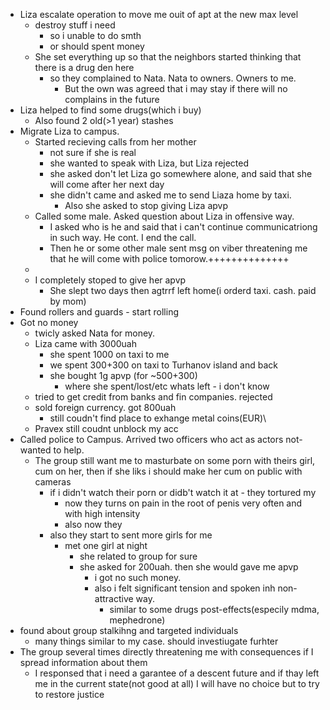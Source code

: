 - Liza escalate operation to move me ouit of apt at the new max level
  - destroy stuff i need
    - so i unable to do smth
    - or should spent money
  - She set everything up so that the neighbors started thinking that there is a drug den here
    - so they complained to Nata. Nata to owners. Owners to me.
      - But the own was agreed that i may stay if there will no complains in the future
- Liza helped to find some drugs(which i buy)
  - Also found 2 old(>1 year) stashes
- Migrate Liza to campus.
  - Started recieving calls from her mother
    - not sure if she is real
    - she wanted to speak with Liza, but Liza rejected
    - she asked don't let Liza go somewhere alone, and said that she will come after her next day
    - she didn't came and asked me to send Liaza home by taxi.
      - Also she asked to stop giving Liza apvp
  - Called some male. Asked question about Liza in offensive way.
    - I asked who is he and said that i can't continue communicatriong in such way. He cont. I end  the call.
    - Then he or some other male sent msg on viber threatening me that he will come with police tomorow.++++++++++++++
  -
  - I completely stoped to give her apvp
    - She slept two days then agtrrf left home(i orderd taxi. cash.  paid by mom)
- Found rollers and guards - start rolling
- Got no money
  - twicly asked Nata for money.
  - Liza came with 3000uah
    - she spent 1000 on taxi to me
    - we spent 300+300 on taxi to Turhanov island and back
    - she bought 1g apvp (for ~500+300)
		- where she spent/lost/etc whats left - i don't know
  - tried to get credit from banks and fin companies. rejected
  - sold foreign currency. got 800uah
    - still coudn't find place to exhange metal coins(EUR)\
  - Pravex still coudnt unblock my acc
- Called police to Campus. Arrived two officers who act as actors not-wanted to help.
  - The group still want me to masturbate on some porn with theirs girl, cum on her, then if she liks i should make her cum on public with cameras
    - if i didn't watch their porn or didb't watch it at - they tortured my
      - now they turns on pain in the root of penis very often and with high intensity
      - also now they
    - also they start to sent more girls for me
      - met one girl at night
        - she related to group for sure
        - she asked for 200uah. then she would gave me apvp
          - i got no such money.
          - also i felt significant tension and spoken inh non-attractive way.
            - similar to some drugs post-effects(especily mdma, mephedrone)
- found about group stalkihng and targeted individuals
  - many things similar to my case.	should investiugate furhter
- The group several times directly threatening me with consequences if I spread information about them
  - I responsed that i need a garantee of a descent future and if thay left me in the current state(not good at all) I will have no choice but to try to restore justice
